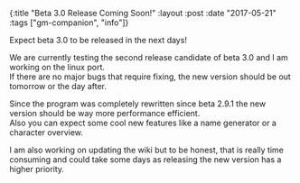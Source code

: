 {:title  "Beta 3.0 Release Coming Soon!"
 :layout :post
 :date   "2017-05-21"
 :tags   ["gm-companion", "info"]}

Expect beta 3.0 to be released in the next days!

We are currently testing the second release candidate of beta 3.0 and I am working on the linux port.  
If there are no major bugs that require fixing, the new version should be out tomorrow or the day after.

Since the program was completely rewritten since beta 2.9.1 the new version should be way more performance efficient.  
Also you can expect some cool new features like a name generator or a character overview.  

I am also working on updating the wiki but to be honest, that is really time consuming and could take some days as releasing the new version has a higher priority.